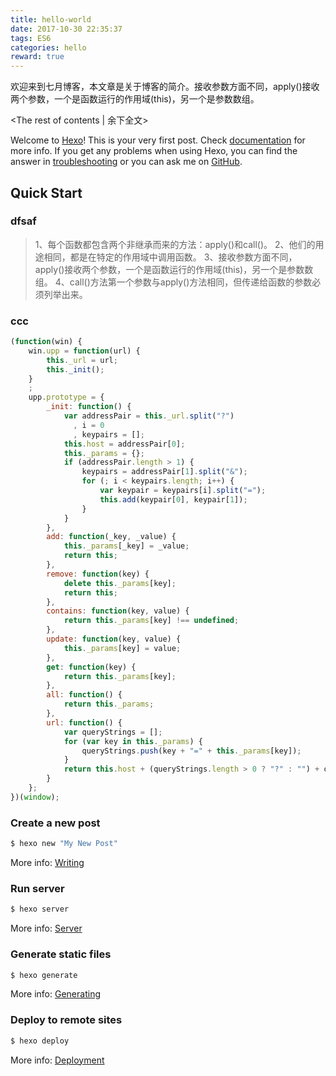 ```yaml
---
title: hello-world
date: 2017-10-30 22:35:37
tags: ES6
categories: hello
reward: true
---
```

  欢迎来到七月博客，本文章是关于博客的简介。接收参数方面不同，apply()接收两个参数，一个是函数运行的作用域(this)，另一个是参数数组。
<!-- more -->
<The rest of contents | 余下全文>

Welcome to [Hexo](https://hexo.io/)! This is your very first post. Check [documentation](https://hexo.io/docs/) for more info. If you get any problems when using Hexo, you can find the answer in [troubleshooting](https://hexo.io/docs/troubleshooting.html) or you can ask me on [GitHub](https://github.com/hexojs/hexo/issues).

## Quick Start

### dfsaf
> 1、每个函数都包含两个非继承而来的方法：apply()和call()。
> 2、他们的用途相同，都是在特定的作用域中调用函数。
> 3、接收参数方面不同，apply()接收两个参数，一个是函数运行的作用域(this)，另一个是参数数组。
> 4、call()方法第一个参数与apply()方法相同，但传递给函数的参数必须列举出来。

### ccc
``` javascript
(function(win) {
    win.upp = function(url) {
        this._url = url;
        this._init();
    }
    ;
    upp.prototype = {
        _init: function() {
            var addressPair = this._url.split("?")
              , i = 0
              , keypairs = [];
            this.host = addressPair[0];
            this._params = {};
            if (addressPair.length > 1) {
                keypairs = addressPair[1].split("&");
                for (; i < keypairs.length; i++) {
                    var keypair = keypairs[i].split("=");
                    this.add(keypair[0], keypair[1]);
                }
            }
        },
        add: function(_key, _value) {
            this._params[_key] = _value;
            return this;
        },
        remove: function(key) {
            delete this._params[key];
            return this;
        },
        contains: function(key, value) {
            return this._params[key] !== undefined;
        },
        update: function(key, value) {
            this._params[key] = value;
        },
        get: function(key) {
            return this._params[key];
        },
        all: function() {
            return this._params;
        },
        url: function() {
            var queryStrings = [];
            for (var key in this._params) {
                queryStrings.push(key + "=" + this._params[key]);
            }
            return this.host + (queryStrings.length > 0 ? "?" : "") + queryStrings.join("&");
        }
    };
})(window);
```

### Create a new post

``` bash
$ hexo new "My New Post"
```

More info: [Writing](https://hexo.io/docs/writing.html)

### Run server

``` bash
$ hexo server
```

More info: [Server](https://hexo.io/docs/server.html)

### Generate static files

``` bash
$ hexo generate
```

More info: [Generating](https://hexo.io/docs/generating.html)

### Deploy to remote sites

``` bash
$ hexo deploy
```

More info: [Deployment](https://hexo.io/docs/deployment.html)

